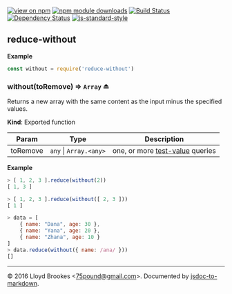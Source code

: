 [![view on npm](http://img.shields.io/npm/v/reduce-without.svg)](https://www.npmjs.org/package/reduce-without)
[![npm module downloads](http://img.shields.io/npm/dt/reduce-without.svg)](https://www.npmjs.org/package/reduce-without)
[![Build Status](https://travis-ci.org/75lb/reduce-without.svg?branch=master)](https://travis-ci.org/75lb/reduce-without)
[![Dependency Status](https://david-dm.org/75lb/reduce-without.svg)](https://david-dm.org/75lb/reduce-without)
[![js-standard-style](https://img.shields.io/badge/code%20style-standard-brightgreen.svg)](https://github.com/feross/standard)

<a name="module_reduce-without"></a>
## reduce-without
**Example**  
```js
const without = require('reduce-without')
```
<a name="exp_module_reduce-without--without"></a>
### without(toRemove) ⇒ <code>Array</code> ⏏
Returns a new array with the same content as the input minus the specified values.

**Kind**: Exported function  

| Param | Type | Description |
| --- | --- | --- |
| toRemove | <code>any</code> &#124; <code>Array.&lt;any&gt;</code> | one, or more [test-value](https://github.com/75lb/test-value) queries |

**Example**  
```js
> [ 1, 2, 3 ].reduce(without(2))
[ 1, 3 ]

> [ 1, 2, 3 ].reduce(without([ 2, 3 ]))
[ 1 ]

> data = [
    { name: "Dana", age: 30 },
    { name: "Yana", age: 20 },
    { name: "Zhana", age: 10 }
]
> data.reduce(without({ name: /ana/ }))
[]
```

* * *

&copy; 2016 Lloyd Brookes \<75pound@gmail.com\>. Documented by [jsdoc-to-markdown](https://github.com/jsdoc2md/jsdoc-to-markdown).
